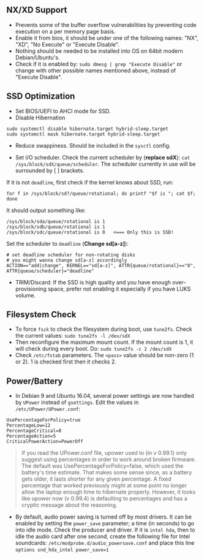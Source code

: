 ## NX/XD Support
+ Prevents some of the buffer overflow vulnerabilities by preventing code execution on a per memory page basis.
+ Enable it from bios, it should be under one of the following names: "NX", "XD", "No Execute" or "Execute Disable".
+ Nothing should be needed to be installed into OS on 64bit modern Debian/Ubuntu's.
+ Check if it is enabled by:
`sudo dmesg | grep "Execute Disable"`
or change with other possible names mentioned above, instead of "Execute Disable".


## SSD Optimization
+ Set BIOS/UEFI to AHCI mode for SSD.
+ Disable Hibernation
```
sudo systemctl disable hibernate.target hybrid-sleep.target
sudo systemctl mask hibernate.target hybrid-sleep.target
```
+ Reduce swappiness. Should be included in the `sysctl` config.

+ Set I/O scheduler. Check the current scheduler by (**replace sdX**):
`cat /sys/block/sdX/queue/scheduler`.
The scheduler currently in use will be surrounded by [ ] brackets.

If it is not `deadline`, first check if the kernel knows about SSD, run:
```shell
for f in /sys/block/sd?/queue/rotational; do printf "$f is "; cat $f; done
```
It should output something like:
```shell
/sys/block/sda/queue/rotational is 1
/sys/block/sdb/queue/rotational is 1
/sys/block/sdc/queue/rotational is 0   <=== Only this is SSD!
```

Set the scheduler to `deadline` (**Change sd[a-z]**):
```
# set deadline scheduler for non-rotating disks
# you might wanna change sd[a-z] accordingly
ACTION=="add|change", KERNEL=="sd[a-z]", ATTR{queue/rotational}=="0", ATTR{queue/scheduler}="deadline"
```

+ TRIM/Discard: If the SSD is high quality and you have enough over-provisioning space, prefer not enabling it especially if you have LUKS volume.

## Filesystem Check
+ To force `fsck` to check the filesystem during boot, use `tune2fs`.
Check the current values:
`sudo tune2fs -l /dev/sdX`
+ Then reconfigure the maximum mount count. If the mount count is 1, it will check during every boot. Do:
`sudo tune2fs -c 2 /dev/sdX`
+ Check `/etc/fstab` parameters. The `<pass>` value should be non-zero (1 or 2). 1 is checked first then it checks 2.

## Power/Battery
+ In Debian 9 and Ubuntu 16.04, several power settings are now handled by `UPower` instead of `gsettings`. Edit the values in `/etc/UPower/UPower.conf`:
```
UsePercentageForPolicy=true
PercentageLow=12
PercentageCritical=8
PercentageAction=5
CriticalPowerAction=PowerOff
```
> If you read the UPower.conf file, upower used to (in v 0.99.1) only suggest using percentages in order to work around broken firmware. The default was UsePercentageForPolicy=false, which used the battery's time estimate. That makes some sense since, as a battery gets older, it lasts shorter for any given percentage. A fixed percentage that worked previously might at some point no longer allow the laptop enough time to hibernate properly. However, it looks like upower now (v 0.99.4) is defaulting to percentages and has a cryptic message about the reasoning.

+ By default, audio power saving is turned off by most drivers. It can be enabled by setting the `power_save` parameter; a time (in seconds) to go into idle mode. Check the producer and driver. If it is `intel hda`, then to idle the audio card after one second, create the following file for Intel soundcards: `/etc/modprobe.d/audio_powersave.conf` and place this line `options snd_hda_intel power_save=1`
